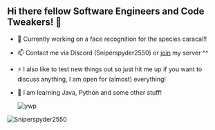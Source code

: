## Hi there fellow Software Engineers and Code Tweakers! 👋

- 🔭 Currently working on a face recognition for the species caracal!!
- 📫 Contact me via Discord (Sniperspyder2550) or [join](https://discord.gg/5Wa5JgvFZy) my server ^^
- ⚡ I also like to test new things out so just hit me up if you want to discuss anything, I am open for (almost) everything!
- :brain: I am learning Java, Python and some other stuff!
  

  ![ywp](https://user-images.githubusercontent.com/63116530/132997383-8106cfb5-4071-45f3-bde6-c42b4a3d35bf.gif)
<img src="https://github-readme-stats.vercel.app/api?username=Sniperspyder2550&show_icons=true&theme=gotham" alt="Sniperspyder2550"/>
